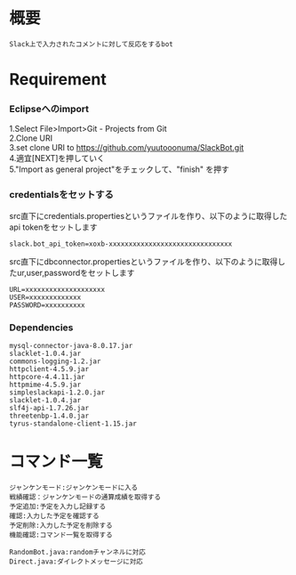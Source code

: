 # 概要 #
```
Slack上で入力されたコメントに対して反応をするbot
```

# Requirement #

### Eclipseへのimport

1.Select File>Import>Git - Projects from Git  
2.Clone URI  
3.set clone URI to https://github.com/yuutooonuma/SlackBot.git  
4.適宜[NEXT]を押していく  
5."Import as general project"をチェックして、"finish"  を押す


### credentialsをセットする

src直下にcredentials.propertiesというファイルを作り、以下のように取得したapi tokenをセットします

```
slack.bot_api_token=xoxb-xxxxxxxxxxxxxxxxxxxxxxxxxxxxxxx
```  
src直下にdbconnector.propertiesというファイルを作り、以下のように取得したur,user,passwordをセットします
```
URL=xxxxxxxxxxxxxxxxxxxx
USER=xxxxxxxxxxxxx
PASSWORD=xxxxxxxxxx
```


### Dependencies ###
```
mysql-connector-java-8.0.17.jar
slacklet-1.0.4.jar
commons-logging-1.2.jar
httpclient-4.5.9.jar
httpcore-4.4.11.jar
httpmime-4.5.9.jar
simpleslackapi-1.2.0.jar
slacklet-1.0.4.jar
slf4j-api-1.7.26.jar
threetenbp-1.4.0.jar
tyrus-standalone-client-1.15.jar
```



# コマンド一覧 #
```
ジャンケンモード:ジャンケンモードに入る
戦績確認：ジャンケンモードの通算成績を取得する
予定追加:予定を入力し記録する
確認:入力した予定を確認する
予定削除:入力した予定を削除する
機能確認:コマンド一覧を取得する
```

```
RandomBot.java:randomチャンネルに対応
Direct.java:ダイレクトメッセージに対応
```

